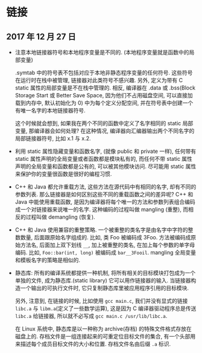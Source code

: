 # 链接

## 2017 年 12 月 27 日

+ 注意本地链接器符号和本地程序变量是不同的. (本地程序变量就是函数中的局部变量)

  .symtab 中的符号表不包括对应于本地非静态程序变量的任何符号. 这些符号在运行时在栈中被管理, 链接器对此类符号不感兴趣. 另外, 定义为带有 C static 属性的局部变量是不在栈中管理的. 相反, 编译器在 .data 或 .bss(Block Storage Start 或 Better Save Space, 因为他们不占用磁盘空间, 可以直接加载到内存中, 默认初始化为 0) 中为每个定义分配空间, 并在符号表中创建一个有唯一名字的本地链接器符号. 

  这个时候就会想到, 如果我在两个不同的函数中定义了名字相同的 static 局部变量, 那编译器会如何处理? 在这种情况, 编译器向汇编器输出两个不同名字的局部链接器符号, 比如 x.1 与 x.2.

+ 利用 static 属性隐藏变量和函数名字, (就像 public 和 private 一样), 任何带有 static 属性声明的全局变量或者函数都是模块私有的, 而任何不带 static 属性声明的全局变量和函数都是公有的, 可以被其他模块访问. 尽可能用 static 属性来保护你的变量很函数是很好的编程习惯.

+ C++ 和 Java 都允许重载方法, 这些方法在源代码中有相同的名字, 却有不同的参数列表. 那么链接器是如何区别这些不同的重载函数之间的差异呢? C++ 和 Java 中能使用重载函数, 是因为编译器将每个唯一的方法和参数列表组合编码成一个对链接器来说唯一的名字. 这种编码的过程叫做 mangling (重整), 而相反的过程叫做 demangling (恢复).

+ C++ 和 Java 使用兼容的重整策略. 一个被重整的类名字是由名字中字符的整数数量, 后面跟原始名字组成的. 比如, 类 Foo 被编码成 3Foo. 方法被编码成原始方法名, 后面加上双下划线 `__`, 加上被重整的类名, 在加上每个参数的单字母编码. 比如, `Foo::bar(int, long)` 被编码成 `bar__3Fooil`. mangling 全局变量和模板名字的策略是相似的.

+ 静态库: 所有的编译系统都提供一种机制, 将所有相关的目标模块打包成为一个单独的文件, 成为静态库.(static library) 它可以用作链接器的输入. 当链接器构造一个输出的可执行文件时, 它只复制静态库里被应用程序引用的目标模块.

  另外, 注意到, 在链接的时候, 比如使用 `gcc main.c`, 我们并没有显式的链接 `libc.a` 与 `libm.a`(定义了一些数学运算), 这是因为 C 编译器驱动程序总是传送 `libc.a` 给链接器, 所以就不必写成 `gcc main.c /usr/lib/libc.a`.

  在 Linux 系统中, 静态库是以一种称为 archive(存档) 的特殊文件格式存放在磁盘上的. 存档文件是一组连接起来的可重定位目标文件的集合, 有一个头部用来描述每个成员目标文件的大小和位置. 存档文件名由后缀 `.a` 标识.